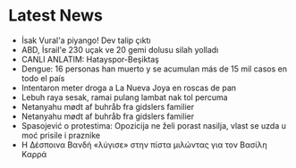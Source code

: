 # Latest News
-  İsak Vural'a piyango! Dev talip çıktı
-  ABD, İsrail'e 230 uçak ve 20 gemi dolusu silah yolladı
-  CANLI ANLATIM: Hatayspor-Beşiktaş
-  Dengue: 16 personas han muerto y se acumulan más de 15 mil casos en todo el país
-  Intentaron meter droga a La Nueva Joya en roscas de pan
-  Lebuh raya sesak, ramai pulang lambat nak tol percuma
-  Netanyahu mødt af buhråb fra gidslers familier
-  Netanyahu mødt af buhråb fra gidslers familier
-  Spasojević o protestima: Opozicija ne želi porast nasilja, vlast se uzda u moć prisile i praznike
-  Η Δέσποινα Βανδή «λύγισε» στην πίστα μιλώντας για τον Βασίλη Καρρά
